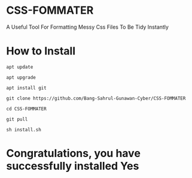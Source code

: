 # CSS-FOMMATER
A Useful Tool For Formatting Messy Css Files To Be Tidy Instantly

# How to Install 
````
apt update
````
````
apt upgrade
````
````
apt install git
````
````
git clone https://github.com/Bang-Sahrul-Gunawan-Cyber/CSS-FOMMATER
````
````
cd CSS-FOMMATER
````
````
git pull
````
````
sh install.sh
````
# Congratulations, you have successfully installed Yes 
